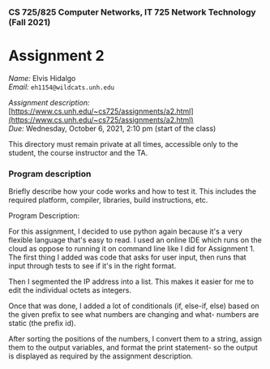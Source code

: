 ### CS 725/825 Computer Networks, IT 725 Network Technology  (Fall 2021) ###

# Assignment 2 #

*Name:* Elvis Hidalgo  
*Email:* `eh1154@wildcats.unh.edu`

*Assignment description:* [https://www.cs.unh.edu/~cs725/assignments/a2.html](https://www.cs.unh.edu/~cs725/assignments/a2.html)  
*Due:* Wednesday, October 6, 2021, 2:10 pm (start of the class)

This directory must remain private at all times, accessible only to the student, the course instructor and the TA. 

### Program description ###

Briefly describe how your code works and how to test it. This includes the required platform, compiler, libraries, build instructions, etc.

Program Description:

For this assignment, I decided to use python again because it's a very flexible language that's easy to read.
I used an online IDE which runs on the cloud as oppose to running it on command line like I did for Assignment 1.
The first thing I added was code that asks for user input, then runs that input through tests to see if it's in the right format.

Then I segmented the IP address into a list. This makes it easier for me to edit the individual octets as integers.

Once that was done, I added a lot of conditionals (if, else-if, else) based on the given prefix to see what numbers are changing and what-
numbers are static (the prefix id).

After sorting the positions of the numbers, I convert them to a string, assign them to the output variables, and format the print statement-
so the output is displayed as required by the assignment description.
